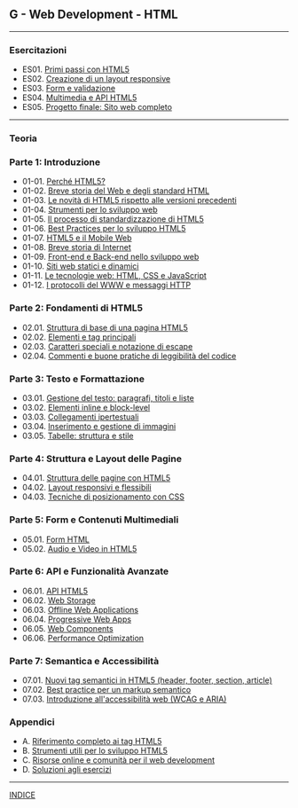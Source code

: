 ## G - Web Development - HTML

---
### Esercitazioni
- ES01. [Primi passi con HTML5](ES01/README.md)
- ES02. [Creazione di un layout responsive](ES02/README.md)
- ES03. [Form e validazione](ES03/README.md)
- ES04. [Multimedia e API HTML5](ES04/README.md)
- ES05. [Progetto finale: Sito web completo](ES05/README.md)

---
### Teoria
### Parte 1: Introduzione
- 01-01. [Perché HTML5?](01.01_Perche_HTML5.md)
- 01-02. [Breve storia del Web e degli standard HTML](01.02_Breve_storia_del_Web.md)
- 01-03. [Le novità di HTML5 rispetto alle versioni precedenti](01.03_Novita_HTML5.md)
- 01-04. [Strumenti per lo sviluppo web](01.04_Strumenti_sviluppo_web.md)
- 01-05. [Il processo di standardizzazione di HTML5](01.05_Processo_standardizzazione_HTML5.md)
- 01-06. [Best Practices per lo sviluppo HTML5](01.06_Best_Practices_HTML5.md)
- 01-07. [HTML5 e il Mobile Web](01.07_HTML5_Mobile_Web.md)
- 01-08. [Breve storia di Internet](01.08_Breve_storia_di_Internet.md)
- 01-09. [Front-end e Back-end nello sviluppo web](01.09_Front_end_e_Back_end.md)
- 01-10. [Siti web statici e dinamici](01.10_Siti_web_statici_e_dinamici.md)
- 01-11. [Le tecnologie web: HTML, CSS e JavaScript](01.11_Tecnologie_web.md)
- 01-12. [I protocolli del WWW e messaggi HTTP](01.12_Protocolli_WWW_e_messaggi_HTTP.md)


### Parte 2: Fondamenti di HTML5
- 02.01. [Struttura di base di una pagina HTML5](02.01_Struttura_base_HTML5.md)
- 02.02. [Elementi e tag principali](02.02_Elementi_tag_principali.md)
- 02.03. [Caratteri speciali e notazione di escape](02.03_Caratteri_speciali_escape.md)
- 02.04. [Commenti e buone pratiche di leggibilità del codice](02.04_Commenti_buone_pratiche.md)

### Parte 3: Testo e Formattazione
- 03.01. [Gestione del testo: paragrafi, titoli e liste](03.01_Gestione_testo.md)
- 03.02. [Elementi inline e block-level](03.02_Elementi_inline_block.md)
- 03.03. [Collegamenti ipertestuali](03.03_Collegamenti_ipertestuali.md)
- 03.04. [Inserimento e gestione di immagini](03.04_Inserimento_gestione_immagini.md)
- 03.05. [Tabelle: struttura e stile](03.05_Tabelle_struttura_stile.md)

### Parte 4: Struttura e Layout delle Pagine
- 04.01. [Struttura delle pagine con HTML5](04.01_Struttura_pagine_HTML5.md)
- 04.02. [Layout responsivi e flessibili](04.02_Layout_responsivi_flessibili.md)
- 04.03. [Tecniche di posizionamento con CSS](04.03_Tecniche_posizionamento_CSS.md)

### Parte 5: Form e Contenuti Multimediali
- 05.01. [Form HTML](05.01_Form_HTML.md)
- 05.02. [Audio e Video in HTML5](05.02_Audio_Video_HTML5.md)

### Parte 6: API e Funzionalità Avanzate
- 06.01. [API HTML5](06.01_API_HTML5.md)
- 06.02. [Web Storage](06.02_Web_Storage.md)
- 06.03. [Offline Web Applications](06.03_Offline_Web_Applications.md)
- 06.04. [Progressive Web Apps](06.04_Progressive_Web_Apps.md)
- 06.05. [Web Components](06.05_Web_Components.md)
- 06.06. [Performance Optimization](06.06_Performance_Optimization.md)

### Parte 7: Semantica e Accessibilità
- 07.01. [Nuovi tag semantici in HTML5 (header, footer, section, article)](07.01_Nuovi_tag_semantici.md)
- 07.02. [Best practice per un markup semantico](07.02_Best_practice_markup_semantico.md)
- 07.03. [Introduzione all'accessibilità web (WCAG e ARIA)](07.03_Introduzione_accessibilita_web.md)

### Appendici
- A. [Riferimento completo ai tag HTML5](A_Riferimento_completo_tag_HTML5.md)
- B. [Strumenti utili per lo sviluppo HTML5](B_Strumenti_utili_sviluppo_HTML5.md)
- C. [Risorse online e comunità per il web development](C_Risorse_online_comunita.md)
- D. [Soluzioni agli esercizi](D_Soluzioni_esercizi.md)

---
[INDICE](../README.md)
